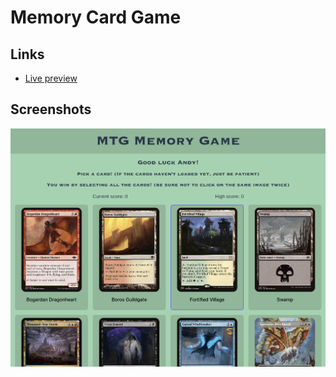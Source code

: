 # Memory Card Game

## Links
- [Live preview](https://memory-game-dga.pages.dev/)

## Screenshots
![Screenshot of the app](./src/assets/screenshot.png)